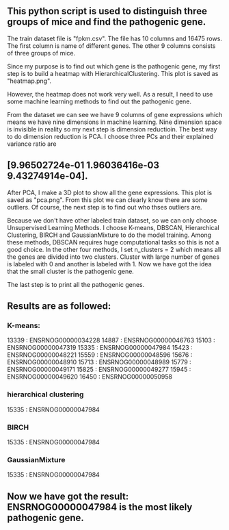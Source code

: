 ## This python script is used to distinguish three groups of mice and find the pathogenic gene.

The train dataset file is "fpkm.csv". The file has 10 columns and 16475 rows. The first column is name of different genes. The other 9 columns consists of three groups of mice.

Since my purpose is to find out which gene is the pathogenic gene, my first step is to build a heatmap with HierarchicalClustering. This plot is saved as "heatmap.png".

However, the heatmap does not work very well. As a result, I need to use some machine learning methods to find out the pathogenic gene. 

From the dataset we can see we have 9 columns of gene expressions which means we have nine dimensions in machine learning. Nine dimension space is invisible in reality so my next step is dimension reductioin. The best way to do dimension reduction is PCA. I choose three PCs and their explained variance ratio are 
## [9.96502724e-01 1.96036416e-03 9.43274914e-04].

After PCA, I make a 3D plot to show all the gene expressions. This plot is saved as "pca.png". From this plot we can clearly know there are some outliers. Of course, the next step is to find out who thses outliers are.

Because we don't have other labeled train dataset, so we can only choose Unsupervised Learning Methods. I choose K-means, DBSCAN, Hierarchical Clustering, BIRCH and GaussianMixture to do the model training. Among these methods, DBSCAN requires huge computational tasks so this is not a good choice. In the other four methods, I set n_clusters = 2 which means all the genes are divided into two clusters. Cluster with large number of genes is labeled with 0 and another is labeled with 1. Now we have got the idea that the small cluster is the pathogenic gene. 

The last step is to print all the pathogenic genes. 
## Results are as followed:

### K-means:
13339 : ENSRNOG00000034228
14887 : ENSRNOG00000046763
15103 : ENSRNOG00000047319
15335 : ENSRNOG00000047984
15423 : ENSRNOG00000048221
15559 : ENSRNOG00000048596
15676 : ENSRNOG00000048910
15713 : ENSRNOG00000048989
15779 : ENSRNOG00000049171
15825 : ENSRNOG00000049277
15945 : ENSRNOG00000049620
16450 : ENSRNOG00000050958

### hierarchical clustering
15335 : ENSRNOG00000047984

### BIRCH
15335 : ENSRNOG00000047984

### GaussianMixture
15335 : ENSRNOG00000047984

## Now we have got the result: ENSRNOG00000047984 is the most likely pathogenic gene.
